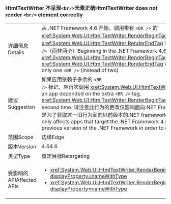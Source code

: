 ### <a name="htmltextwriter-does-not-render-br-element-correctly"></a><span data-ttu-id="e33ea-101">HtmlTextWriter 不呈现`<br/>`元素正确</span><span class="sxs-lookup"><span data-stu-id="e33ea-101">HtmlTextWriter does not render `<br/>` element correctly</span></span>

|   |   |
|---|---|
|<span data-ttu-id="e33ea-102">详细信息</span><span class="sxs-lookup"><span data-stu-id="e33ea-102">Details</span></span>|<span data-ttu-id="e33ea-103">从 .NET Framework 4.6 开始，调用带有 <code>&lt;BR /&gt;</code> 的 <xref:System.Web.UI.HtmlTextWriter.RenderBeginTag(System.String)> 和 <xref:System.Web.UI.HtmlTextWriter.RenderEndTag> 将正确插入唯一 <code>&lt;BR /&gt;</code>（而非两个）</span><span class="sxs-lookup"><span data-stu-id="e33ea-103">Beginning in the .NET Framework 4.6, calling <xref:System.Web.UI.HtmlTextWriter.RenderBeginTag(System.String)> and <xref:System.Web.UI.HtmlTextWriter.RenderEndTag> with a <code>&lt;BR /&gt;</code> element will correctly insert only one <code>&lt;BR /&gt;</code> (instead of two)</span></span>|
|<span data-ttu-id="e33ea-104">建议</span><span class="sxs-lookup"><span data-stu-id="e33ea-104">Suggestion</span></span>|<span data-ttu-id="e33ea-105">如果应用依赖于多余的 <code>&lt;BR /&gt;</code> 标记，应再次调用 <xref:System.Web.UI.HtmlTextWriter.RenderBeginTag(System.String)>。</span><span class="sxs-lookup"><span data-stu-id="e33ea-105">If an app depended on the extra <code>&lt;BR /&gt;</code> tag, <xref:System.Web.UI.HtmlTextWriter.RenderBeginTag(System.String)> should be called a second time.</span></span> <span data-ttu-id="e33ea-106">请注意此行为的更改仅影响面向.NET Framework 4.6 或更高版本，以便另一个选项是为了获取这一旧行为面向以前版本的.NET framework 的应用。</span><span class="sxs-lookup"><span data-stu-id="e33ea-106">Note that this behavior change only affects apps that target the .NET Framework 4.6 or later, so another option is to target a previous version of the .NET Framework in order to get the old behavior.</span></span>|
|<span data-ttu-id="e33ea-107">范围</span><span class="sxs-lookup"><span data-stu-id="e33ea-107">Scope</span></span>|<span data-ttu-id="e33ea-108">边缘</span><span class="sxs-lookup"><span data-stu-id="e33ea-108">Edge</span></span>|
|<span data-ttu-id="e33ea-109">版本</span><span class="sxs-lookup"><span data-stu-id="e33ea-109">Version</span></span>|<span data-ttu-id="e33ea-110">4.6</span><span class="sxs-lookup"><span data-stu-id="e33ea-110">4.6</span></span>|
|<span data-ttu-id="e33ea-111">类型</span><span class="sxs-lookup"><span data-stu-id="e33ea-111">Type</span></span>|<span data-ttu-id="e33ea-112">重定目标</span><span class="sxs-lookup"><span data-stu-id="e33ea-112">Retargeting</span></span>|
|<span data-ttu-id="e33ea-113">受影响的 API</span><span class="sxs-lookup"><span data-stu-id="e33ea-113">Affected APIs</span></span>|<ul><li><xref:System.Web.UI.HtmlTextWriter.RenderBeginTag(System.String)?displayProperty=nameWithType></li><li><xref:System.Web.UI.HtmlTextWriter.RenderBeginTag(System.Web.UI.HtmlTextWriterTag)?displayProperty=nameWithType></li></ul>|

